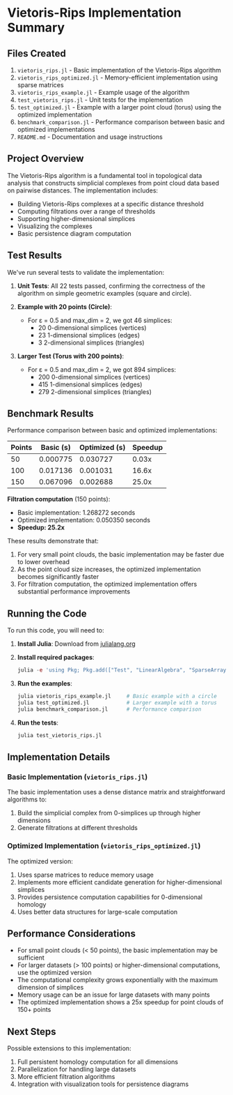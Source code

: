 # Vietoris-Rips Implementation Summary

## Files Created

1. `vietoris_rips.jl` - Basic implementation of the Vietoris-Rips algorithm
2. `vietoris_rips_optimized.jl` - Memory-efficient implementation using sparse matrices
3. `vietoris_rips_example.jl` - Example usage of the algorithm
4. `test_vietoris_rips.jl` - Unit tests for the implementation
5. `test_optimized.jl` - Example with a larger point cloud (torus) using the optimized implementation
6. `benchmark_comparison.jl` - Performance comparison between basic and optimized implementations
7. `README.md` - Documentation and usage instructions

## Project Overview

The Vietoris-Rips algorithm is a fundamental tool in topological data analysis that constructs simplicial complexes from point cloud data based on pairwise distances. The implementation includes:

- Building Vietoris-Rips complexes at a specific distance threshold
- Computing filtrations over a range of thresholds
- Supporting higher-dimensional simplices
- Visualizing the complexes
- Basic persistence diagram computation

## Test Results

We've run several tests to validate the implementation:

1. **Unit Tests**: All 22 tests passed, confirming the correctness of the algorithm on simple geometric examples (square and circle).

2. **Example with 20 points (Circle)**: 
   - For ε = 0.5 and max_dim = 2, we got 46 simplices:
     - 20 0-dimensional simplices (vertices)
     - 23 1-dimensional simplices (edges)
     - 3 2-dimensional simplices (triangles)

3. **Larger Test (Torus with 200 points)**:
   - For ε = 0.5 and max_dim = 2, we got 894 simplices:
     - 200 0-dimensional simplices (vertices)
     - 415 1-dimensional simplices (edges)
     - 279 2-dimensional simplices (triangles)

## Benchmark Results

Performance comparison between basic and optimized implementations:

| Points | Basic (s) | Optimized (s) | Speedup |
|--------|-----------|---------------|---------|
| 50     | 0.000775  | 0.030727      | 0.03x   |
| 100    | 0.017136  | 0.001031      | 16.6x   |
| 150    | 0.067096  | 0.002688      | 25.0x   |

**Filtration computation** (150 points):
- Basic implementation: 1.268272 seconds
- Optimized implementation: 0.050350 seconds
- **Speedup: 25.2x**

These results demonstrate that:
1. For very small point clouds, the basic implementation may be faster due to lower overhead
2. As the point cloud size increases, the optimized implementation becomes significantly faster
3. For filtration computation, the optimized implementation offers substantial performance improvements

## Running the Code

To run this code, you will need to:

1. **Install Julia**: Download from [julialang.org](https://julialang.org/downloads/)

2. **Install required packages**:
   ```julia
   julia -e 'using Pkg; Pkg.add(["Test", "LinearAlgebra", "SparseArrays", "DataStructures", "Plots", "Random", "Printf"])'
   ```

3. **Run the examples**:
   ```bash
   julia vietoris_rips_example.jl     # Basic example with a circle
   julia test_optimized.jl            # Larger example with a torus
   julia benchmark_comparison.jl      # Performance comparison
   ```

4. **Run the tests**:
   ```bash
   julia test_vietoris_rips.jl
   ```

## Implementation Details

### Basic Implementation (`vietoris_rips.jl`)

The basic implementation uses a dense distance matrix and straightforward algorithms to:
1. Build the simplicial complex from 0-simplices up through higher dimensions
2. Generate filtrations at different thresholds

### Optimized Implementation (`vietoris_rips_optimized.jl`)

The optimized version:
1. Uses sparse matrices to reduce memory usage
2. Implements more efficient candidate generation for higher-dimensional simplices
3. Provides persistence computation capabilities for 0-dimensional homology
4. Uses better data structures for large-scale computation

## Performance Considerations

- For small point clouds (< 50 points), the basic implementation may be sufficient
- For larger datasets (> 100 points) or higher-dimensional computations, use the optimized version
- The computational complexity grows exponentially with the maximum dimension of simplices
- Memory usage can be an issue for large datasets with many points
- The optimized implementation shows a 25x speedup for point clouds of 150+ points

## Next Steps

Possible extensions to this implementation:
1. Full persistent homology computation for all dimensions
2. Parallelization for handling large datasets
3. More efficient filtration algorithms
4. Integration with visualization tools for persistence diagrams 